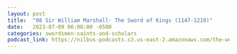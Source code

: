 ```yaml
---
layout: post
title:  "08 Sir William Marshall- The Sword of Kings (1147-1219)"
date:   2023-07-09 06:08:00 -0500
categories: swordsmen-saints-and-scholars
podcast_link: https://nilbus-podcasts.s3.us-east-2.amazonaws.com/the-well-trained-mind/Swordsmen,%20Saints%20and%20Scholars/08%20Sir%20William%20Marshall-%20The%20Sword%20of%20Kings%20(1147-1219).mp3
---
```

